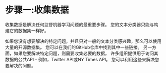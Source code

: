 # 步骤一:收集数据
收集数据是解决任何监督机器学习问题的最重要步骤。 您的文本分类器只能与构建它的数据集一样好。

如果您没有想要解决的特定问题，并且只对一般的文本分类感兴趣，那么可以使用大量的开源数据集。 您可以在我们的GitHub仓库中找到其中一些链接。 另一方面，如果您要解决特定问题，则需要收集必要的数据。 许多组织提供用于访问其数据的公共API - 例如，Twitter API或NY Times API。 您可以利用这些来解决您要解决的问题。
